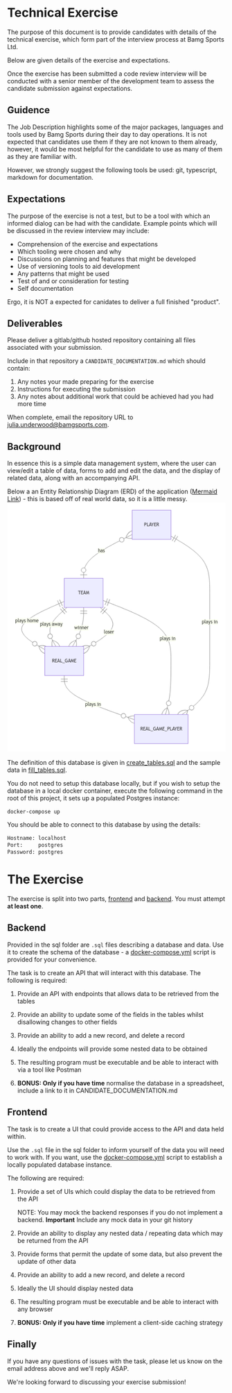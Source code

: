 # Technical Exercise

The purpose of this document is to provide candidates with details of the technical exercise, which form part of the interview process at Bamg Sports Ltd.

Below are given details of the exercise and expectations.

Once the exercise has been submitted a code review interview will be conducted with a senior member of the development team to assess the candidate submission against expectations.

## Guidence

The Job Description highlights some of the major packages, languages and tools used by Bamg Sports during their day to day operations.  It is not expected that candidates use them if they are not known to them already, however, it would be most helpful for the candidate to use as many of them as they are familiar with.

However, we strongly suggest the following tools be used: git, typescript, markdown for documentation.

## Expectations

The purpose of the exercise is not a test, but to be a tool with which an informed dialog can be had with the candidate.  Example points which will be discussed in the review interview may include:

* Comprehension of the exercise and expectations
* Which tooling were chosen and why
* Discussions on planning and features that might be developed
* Use of versioning tools to aid development
* Any patterns that might be used
* Test of and or consideration for testing
* Self documentation

Ergo, it is NOT a expected for canidates to deliver a full finished "product".

## Deliverables

Please deliver a gitlab/github hosted repository containing all files associated with your submission.

Include in that repository a `CANDIDATE_DOCUMENTATION.md` which should contain:
1. Any notes your made preparing for the exercise
1. Instructions for executing the submission
1. Any notes about additional work that could be achieved had you had more time

When complete, email the repository URL to julia.underwood@bamgsports.com.


## Background
In essence this is a simple data management system, where the user can view/edit a table of data, forms to add and edit the data, and the display of related data, along with an accompanying API.

Below a an Entity Relationship Diagram (ERD) of the application ([Mermaid Link](https://mermaid.live/edit#pako:eNqV0cEKgzAMBuBXKTnPF_AmrOyiMNwug4IEjVPQVmpFxPrus3PMMQ9uPTZfSvJ3hFRlBD6QPpZ411gLyeZzDoMbj9mkPE9ZduVBxHwmoMBWwCKed9bO9ZHFPAiTUxBxZ5oKh5YVqqYfKfY47NK-lJL0LqtUu6p3ZUOTZb91hlJumpKPDKxl_3e4Ib-9kHCAmnSNZTanProXBJiCXFoOZ5RjVxlnp5liZ9RlkCn4Rnd0gK7J0NDrq8DPsWppegBp9Iow)) - this is based off of real world data, so it is a little messy.
<img width="809" alt="ER_Diagram" src="./images/team-game-player.png">

The definition of this database is given in [create_tables.sql](./sql/create_tables.sql) and the sample data in [fill_tables.sql](./sql/fill_tables.sql).

You do not need to setup this database locally, but if you wish to setup the database in a local docker container, execute the following command in the root of this project, it sets up a populated Postgres instance:

    docker-compose up

You should be able to connect to this database by using the details:

    Hostname: localhost
    Port:     postgres
    Password: postgres


# The Exercise

The exercise is split into two parts, [frontend](#frontend) and [backend](#backend).  You must attempt **at least one**.

## Backend

Provided in the sql folder are `.sql` files describing a database and data.  Use it to create the schema of the database - a [docker-compose.yml](docker-compose.yml) script is provided for your convenience.

The task is to create an API that will interact with this database.  The following is required:

1. Provide an API with endpoints that allows data to be retrieved from the tables
1. Provide an ability to update some of the fields in the tables whilst disallowing changes to other fields
1. Provide an ability to add a new record, and delete a record
1. Ideally the endpoints will provide some nested data to be obtained
1. The resulting program must be executable and be able to interact with via a tool like Postman

1. **BONUS: Only if you have time** normalise the database in a spreadsheet, include a link to it in CANDIDATE_DOCUMENTATION.md

## Frontend

The task is to create a UI that could provide access to the API and data held within.  

Use the `.sql` file in the sql folder to inform yourself of the data you will need to work with.  If you want, use the [docker-compose.yml](docker-compose.yml) script to establish a locally populated database instance.

The following are required:

1. Provide a set of UIs which could display the data to be retrieved from the API

    NOTE: You may mock the backend responses if you do not implement a backend.  **Important** Include any mock data in your git history

1. Provide an ability to display any nested data / repeating data which may be returned from the API
1. Provide forms that permit the update of some data, but also prevent the update of other data
1. Provide an ability to add a new record, and delete a record
1. Ideally the UI should display nested data
1. The resulting program must be executable and be able to interact with any browser
1. **BONUS: Only if you have time** implement a client-side caching strategy

## Finally
If you have any questions of issues with the task, please let us know on the email address above and we'll reply ASAP.

We're looking forward to discussing your exercise submission!